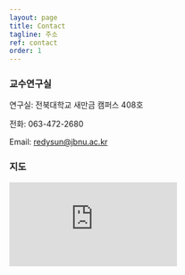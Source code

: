 ```yaml
---
layout: page
title: Contact
tagline: 주소
ref: contact
order: 1
---
```



<div class="row">
<div class="col-xs-12 col-md-10 col-lg-8 col-md-offset-1 col-lg-offset-2" markdown="1">

### 교수연구실

연구실: 전북대학교 새만금 캠퍼스 408호 

전화: 063-472-2680 

Email: [redysun@jbnu.ac.kr](mailto:redysun@jbnu.ac.kr)

### 지도

<iframe class="map" src="https://map2.daum.net/map/mapservice?FORMAT=PNG&SCALE=2.5&MX=529930&MY=652590&S=0&IW=504&IH=310&LANG=0&COORDSTM=WCONGNAMUL&logo=kakao_logo" frameborder="0" style="border:0" allowfullscreen></iframe>


</div>
</div>
